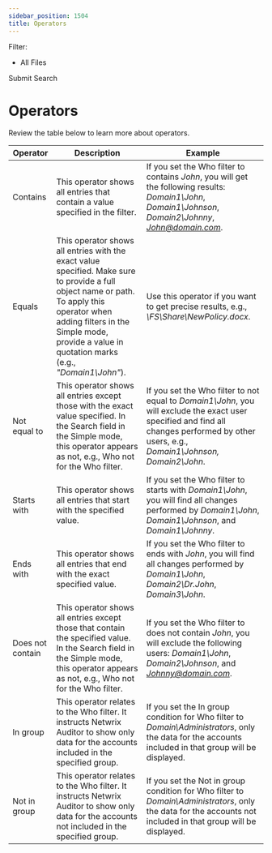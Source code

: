 ```yaml
---
sidebar_position: 1504
title: Operators
---
```


Filter: 

* All Files

Submit Search

# Operators

Review the table below to learn more about operators.

| Operator | Description | Example |
| --- | --- | --- |
| Contains | This operator shows all entries that contain a value specified in the filter. | If you set the Who filter to contains *John*, you will get the following results: *Domain1\John*, *Domain1\Johnson*, *Domain2\Johnny*, *John@domain.com*. |
| Equals | This operator shows all entries with the exact value specified. Make sure to provide a full object name or path.  To apply this operator when adding filters in the Simple mode, provide a value in quotation marks (e.g., *"Domain1\John"*). | Use this operator if you want to get precise results, e.g., *\\FS\Share\NewPolicy.docx*. |
| Not equal to | This operator shows all entries except those with the exact value specified.  In the Search field in the Simple mode, this operator appears as not, e.g., Who not for the Who filter. | If you set the Who filter to not equal to  *Domain1\John*, you will exclude the exact user specified and find all changes performed by other users, e.g., *Domain1\Johnson, Domain2\John*. |
| Starts with | This operator shows all entries that start with the specified value. | If you set the Who filter to starts with *Domain1\John*, you will find all changes performed by *Domain1\John*, *Domain1\Johnson*, and *Domain1\Johnny*. |
| Ends with | This operator shows all entries that end with the exact specified value. | If you set the Who filter to ends with *John*, you will find all changes performed by *Domain1\John*, *Domain2\Dr.John*, *Domain3\John*. |
| Does not contain | This operator shows all entries except those that contain the specified value.  In the Search field in the Simple mode, this operator appears as not, e.g., Who not for the Who filter. | If you set the Who filter to does not contain *John*, you will exclude the following users: *Domain1\John*, *Domain2\Johnson*, and *Johnny@domain.com*. |
| In group | This operator relates to the Who filter. It instructs Netwrix Auditor to show only data for the accounts included in the specified group. | If you set the In group condition for Who filter to *Domain\Administrators*, only the data for the accounts included in that group will be displayed. |
| Not in group | This operator relates to the Who filter. It instructs Netwrix Auditor to show only data for the accounts not included in the specified group. | If you set the Not in group condition for Who filter to *Domain\Administrators*, only the data for the accounts not included in that group will be displayed. |